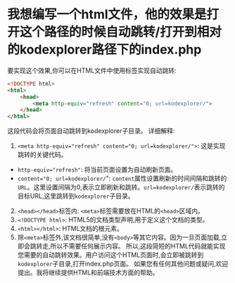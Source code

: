 # 我想编写一个html文件，他的效果是打开这个路径的时候自动跳转/打开到相对的kodexplorer路径下的index.php





要实现这个效果,你可以在HTML文件中使用<meta>标签实现自动跳转:
``` html
<!DOCTYPE html>
<html>
    <head>
        <meta http-equiv="refresh" content="0; url=kodexplorer/"> 
    </head>
</html>
```
这段代码会将页面自动跳转到kodexplorer子目录。
详细解释:
1. `<meta http-equiv="refresh" content="0; url=kodexplorer/">`: 这是实现跳转的关键代码。
- `http-equiv="refresh"`: 将当前页面设置为自动刷新页面。
- `content="0; url=kodexplorer/`": `content`属性设置刷新的时间间隔和跳转的`URL`。这里设置间隔为0,表示立即刷新和跳转。`url=kodexplorer/`表示跳转的目标URL,这里跳转到`kodexplorer`子目录。
2. `<head></head>`标签内: `<meta>`标签需要放在HTML的`<head>`区域内。
3. `<!DOCTYPE html>`: HTML5的文档类型声明,用于定义这个文档的类型。
4. `<html></html>`: HTML文档的根元素。
5. 除`<meta>`标签外,该文档很简单,没有`<body>`等其它内容。因为一旦页面加载,立即会跳转走,所以不需要任何展示内容。
所以,这段简短的HTML代码就能实现您需要的自动跳转效果。用户访问这个HTML页面时,会立即被跳转到`kodexplorer`子目录,打开index.php页面。
如果您有任何其他问题或疑问,欢迎提出。我将继续提供HTML和前端技术方面的帮助。